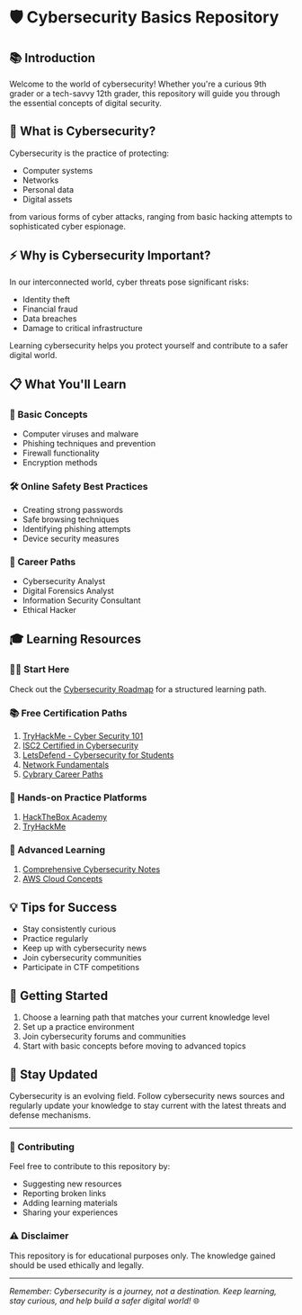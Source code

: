 # 🛡️ Cybersecurity Basics Repository

## 📚 Introduction
Welcome to the world of cybersecurity! Whether you're a curious 9th grader or a tech-savvy 12th grader, this repository will guide you through the essential concepts of digital security.

## 🤔 What is Cybersecurity?
Cybersecurity is the practice of protecting:
- Computer systems
- Networks
- Personal data
- Digital assets

from various forms of cyber attacks, ranging from basic hacking attempts to sophisticated cyber espionage.

## ⚡ Why is Cybersecurity Important?
In our interconnected world, cyber threats pose significant risks:
- Identity theft
- Financial fraud
- Data breaches
- Damage to critical infrastructure

Learning cybersecurity helps you protect yourself and contribute to a safer digital world.

## 📋 What You'll Learn

### 🔑 Basic Concepts
- Computer viruses and malware
- Phishing techniques and prevention
- Firewall functionality
- Encryption methods

### 🛠️ Online Safety Best Practices
- Creating strong passwords
- Safe browsing techniques
- Identifying phishing attempts
- Device security measures

### 💼 Career Paths
- Cybersecurity Analyst
- Digital Forensics Analyst
- Information Security Consultant
- Ethical Hacker

## 🎓 Learning Resources

### 🏃‍♂️ Start Here
Check out the [Cybersecurity Roadmap](https://roadmap.sh/cyber-security) for a structured learning path.

### 📚 Free Certification Paths
1. [TryHackMe - Cyber Security 101](https://tryhackme.com/r/path/outline/cybersecurity101)
2. [ISC2 Certified in Cybersecurity](https://www.isc2.org/certifications/cc)
3. [LetsDefend - Cybersecurity for Students](https://app.letsdefend.io/path/cybersecurity-for-students)
4. [Network Fundamentals](https://app.letsdefend.io/training/lessons/network-fundamentals)
5. [Cybrary Career Paths](https://app.cybrary.it/browse/paths/career-paths)

### 🔧 Hands-on Practice Platforms
1. [HackTheBox Academy](https://academy.hackthebox.com/)
2. [TryHackMe](https://tryhackme.com/)

### 🚀 Advanced Learning
1. [Comprehensive Cybersecurity Notes](https://publish.obsidian.md/addielamarr/00+Home+MOC)
2. [AWS Cloud Concepts](https://aws.amazon.com/education/awseducate/)

## 💡 Tips for Success
- Stay consistently curious
- Practice regularly
- Keep up with cybersecurity news
- Join cybersecurity communities
- Participate in CTF competitions

## 🌟 Getting Started
1. Choose a learning path that matches your current knowledge level
2. Set up a practice environment
3. Join cybersecurity forums and communities
4. Start with basic concepts before moving to advanced topics

## 🔄 Stay Updated
Cybersecurity is an evolving field. Follow cybersecurity news sources and regularly update your knowledge to stay current with the latest threats and defense mechanisms.

---

### 🤝 Contributing
Feel free to contribute to this repository by:
- Suggesting new resources
- Reporting broken links
- Adding learning materials
- Sharing your experiences

### ⚠️ Disclaimer
This repository is for educational purposes only. The knowledge gained should be used ethically and legally.

---
*Remember: Cybersecurity is a journey, not a destination. Keep learning, stay curious, and help build a safer digital world!* 🌐
